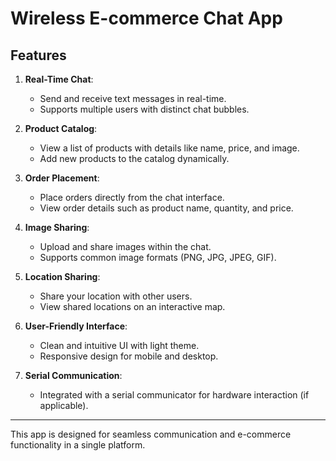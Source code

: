 # Wireless E-commerce Chat App

## Features

1. **Real-Time Chat**:
   - Send and receive text messages in real-time.
   - Supports multiple users with distinct chat bubbles.

2. **Product Catalog**:
   - View a list of products with details like name, price, and image.
   - Add new products to the catalog dynamically.

3. **Order Placement**:
   - Place orders directly from the chat interface.
   - View order details such as product name, quantity, and price.

4. **Image Sharing**:
   - Upload and share images within the chat.
   - Supports common image formats (PNG, JPG, JPEG, GIF).

5. **Location Sharing**:
   - Share your location with other users.
   - View shared locations on an interactive map.

6. **User-Friendly Interface**:
   - Clean and intuitive UI with light theme.
   - Responsive design for mobile and desktop.

7. **Serial Communication**:
   - Integrated with a serial communicator for hardware interaction (if applicable).

---

This app is designed for seamless communication and e-commerce functionality in a single platform.

